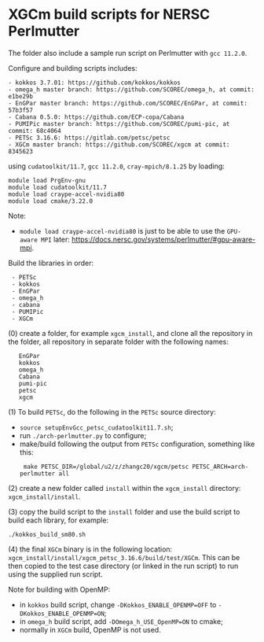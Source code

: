 # XGCm build scripts for NERSC Perlmutter

The folder also include a sample run script on Perlmutter with `gcc 11.2.0`.

Configure and building scripts includes:
```
- kokkos 3.7.01: https://github.com/kokkos/kokkos
- omega_h master branch: https://github.com/SCOREC/omega_h, at commit: e1be29b
- EnGPar master branch: https://github.com/SCOREC/EnGPar, at commit: 57b3f57
- Cabana 0.5.0: https://github.com/ECP-copa/Cabana
- PUMIPic master branch: https://github.com/SCOREC/pumi-pic, at commit: 68c4064
- PETSc 3.16.6: https://gitlab.com/petsc/petsc
- XGCm master branch: https://github.com/SCOREC/xgcm at commit: 8345623
```
using `cudatoolkit/11.7`, `gcc 11.2.0`, `cray-mpich/8.1.25` by loading:
```
module load PrgEnv-gnu
module load cudatoolkit/11.7
module load craype-accel-nvidia80
module load cmake/3.22.0
```
Note:
- `module load craype-accel-nvidia80` is just to be able to use the `GPU-aware MPI` later: https://docs.nersc.gov/systems/perlmutter/#gpu-aware-mpi.

Build the libraries in order:
```
 - PETSc
 - kokkos
 - EnGPar
 - omega_h
 - cabana
 - PUMIPic
 - XGCm
```

(0) create a folder, for example `xgcm_install`, and clone all the repository in the folder, all repository in separate folder with the following names:
```
   EnGPar
   kokkos
   omega_h
   Cabana
   pumi-pic
   petsc
   xgcm
```

(1) To build `PETSc`, do the following in the `PETSc` source directory:
- `source setupEnvGcc_petsc_cudatoolkit11.7.sh`;
- run `./arch-perlmutter.py` to configure;
- make/build following the output from `PETSc` configuration, something like this:
  ```
   make PETSC_DIR=/global/u2/z/zhangc20/xgcm/petsc PETSC_ARCH=arch-perlmutter all
  ```

(2) create a new folder called `install` within the `xgcm_install` directory: `xgcm_install/install`.

(3) copy the build script to the `install` folder and use the build script to build each library, for example:
```
./kokkos_build_sm80.sh
```

(4) the final `XGCm` binary is in the following location: `xgcm_install/install/xgcm_petsc_3.16.6/build/test/XGCm`.
This can be then copied to the test case directory (or linked in the run script) to run using the supplied run script.

Note for building with OpenMP:
 - in `kokkos` build script, change `-DKokkos_ENABLE_OPENMP=OFF` to `-DKokkos_ENABLE_OPENMP=ON`;
 - in `omega_h` build script, add `-DOmega_h_USE_OpenMP=ON` to cmake;
 - normally in `XGCm` build, OpenMP is not used.
